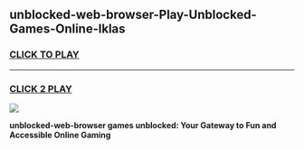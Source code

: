 
## unblocked-web-browser-Play-Unblocked-Games-Online-lklas
<h3>
<a href="https://premium76.site?title=unblocked-web-browser&ref=25A">CLICK TO PLAY</a></h3>
<hr>

<h3>
<a href="https://premium76.site?title=unblocked-web-browser&ref=25A">CLICK 2 PLAY</a>
  
</h3>

<a href="https://premium76.site?title=unblocked-web-browser&ref=25A"><img src="https://clearcache.store/games.png"></a>


**unblocked-web-browser games unblocked: Your Gateway to Fun and Accessible Online Gaming**
